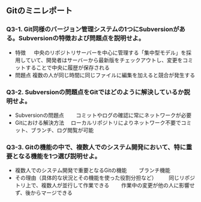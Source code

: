 ## Gitのミニレポート
### Q3-1. Git同様のバージョン管理システムの1つにSubversionがある。Subversionの特徴および問題点を説明せよ。
* 特徴
　 中央のリポジトリサーバーを中心に管理する「集中型モデル」を採用していて、開発者はサーバーから最新版をチェックアウトし、変更をコミットすることで中央に履歴が保存される
* 問題点 
  複数の人が同じ時間に同じファイルに編集を加えると競合が発生する
### Q3-2. Subversionの問題点をGitではどのように解決しているか説明せよ。
* Subversionの問題点
　　コミットやログの確認に常にネットワークが必要
* Gitにおける解決方法
　ローカルリポジトリによりネットワーク不要でコミット、ブランチ、ログ閲覧が可能
　
### Q3-3. Gitの機能の中で、複数人でのシステム開発において、特に重要となる機能を1つ選び説明せよ。
* 複数人でのシステム開発で重要となるGitの機能
　　ブランチ機能
* その理由（具体的な状況とその機能を使った役割分担など）
　　同じリポジトリ上で、複数人が並行して作業できる
　　作業中の変更が他の人に影響せず、後からマージできる
